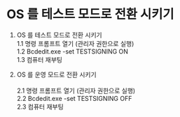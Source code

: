 # OS 를 테스트 모드로 전환 시키기

1. OS 를 테스트 모드로 전환 시키기<br/>
	1.1 명령 프롬프트 열기 (관리자 권한으로 실행)<br/>
	1.2 Bcdedit.exe -set TESTSIGNING ON<br/>
	1.3 컴퓨터 재부팅<br/>
	
2. OS 를 운영 모드로 전환 시키기<br/>	
	2.1 명령 프롬프트 열기 (관리자 권한으로 실행)<br/>
	2.2 Bcdedit.exe -set TESTSIGNING OFF<br/>
	2.3 컴퓨터 재부팅<br/>
